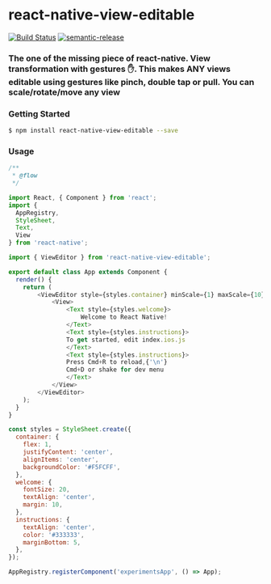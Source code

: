 # react-native-view-editable

[![Build Status](https://travis-ci.org/react-armenia/react-native-view-editable.svg?branch=master)](https://travis-ci.org/react-armenia/rreact-native-view-editable) [![semantic-release](https://img.shields.io/badge/%20%20%F0%9F%93%A6%F0%9F%9A%80-semantic--release-e10079.svg?style=plastic)](https://github.com/semantic-release/semantic-release)

### The one of the missing piece of react-native. View transformation with gestures ✋. This makes ANY views editable using gestures like pinch, double tap or pull. You can scale/rotate/move any view

### Getting Started
```sh
$ npm install react-native-view-editable --save
```

### Usage
```javascript
/**
 * @flow
 */

import React, { Component } from 'react';
import {
  AppRegistry,
  StyleSheet,
  Text,
  View
} from 'react-native';

import { ViewEditor } from 'react-native-view-editable';

export default class App extends Component {
  render() {
    return (
        <ViewEditor style={styles.container} minScale={1} maxScale={10}>
            <View>
                <Text style={styles.welcome}>
                    Welcome to React Native!
                </Text>
                <Text style={styles.instructions}>
	            To get started, edit index.ios.js
	            </Text>
	            <Text style={styles.instructions}>
	            Press Cmd+R to reload,{'\n'}
	            Cmd+D or shake for dev menu
	            </Text>
            </View>
        </ViewEditor>
    );
  }
}

const styles = StyleSheet.create({
  container: {
    flex: 1,
    justifyContent: 'center',
    alignItems: 'center',
    backgroundColor: '#F5FCFF',
  },
  welcome: {
    fontSize: 20,
    textAlign: 'center',
    margin: 10,
  },
  instructions: {
    textAlign: 'center',
    color: '#333333',
    marginBottom: 5,
  },
});

AppRegistry.registerComponent('experimentsApp', () => App);

```
